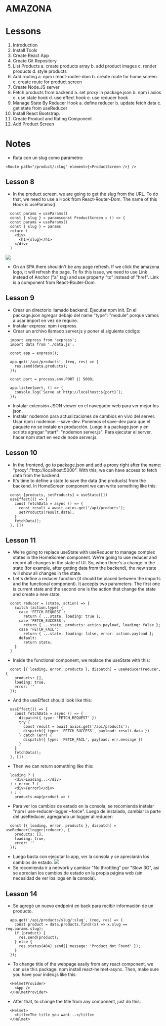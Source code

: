 # AMAZONA

# Lessons

1. Introduction
2. Install Tools
3. Create React App
4. Create Git Repository
5. List Products
   a. create products array
   b. add product images
   c. render products
   d. style products
6. Add routing
   a. npm i react-router-dom
   b. create route for home screen
   c. create route for product screen
7. Create Node.JS server
8. Fetch products from backend
   a. set proxy in package.json
   b. npm i axios
   c. use state hook
   d. use effect hook
   e. use reducer hook
9. Manage State By Reducer Hook
   a. define reducer
   b. update fetch data
   c. get state from useReducer
10. Install React Bootstrap.
11. Create Product and Rating Component
12. Add Product Screen

# Notes

- Ruta con un slug como parámetro:

```
<Route path="/product/:slug" element={<ProductScreen />} />
```

## Lesson 8

- In the product screen, we are going to get the slug from the URL. To do that, we need to use a Hook from React-Router-Dom. The name of this Hook is useParams().

```
  const params = useParams()
  const { slug } = paramsconst ProductScreen = () => {
  const params = useParams()
  const { slug } = params
  return (
    <div>
      <h1>{slug}</h1>
    </div>
  )
```

![](https://remnote-user-data.s3.amazonaws.com/aJtWG08hVCxZ-IgRbk-5x5JsqNOefx-PqEtgK6vub6clv5PA6e5LjgV70UzhcKh28Q2grX-3a4blp3Lm9fbicy-qVXhOottCrjdH764eo4zVrsLN6wuxZkzDEpG6sxyj.png)

- On an SPA there shouldn't be any page refresh. If we click the amazona logo, it will refresh the page. To fix this issue, we need to use Link instead of Anchor ("a" tag) and use property "to" instead of "href". Link is a component from React-Router-Dom.

## Lesson 9

- Crear un directorio llamado backend. Ejecutar npm init. En el package.json agregar debajo del name "type": "module" porque vamos a usar import en vez de require.
- Instalar express: npm i express.
- Crear un archivo llamado server.js y poner el siguiente código:

```
  import express from 'express';
  import data from './data.js';

  const app = express();

  app.get('/api/products', (req, res) => {
    res.send(data.products);
  });

  const port = process.env.PORT || 5000;

  app.listen(port, () => {
    console.log(`Serve at http://localhost:${port}`);
  });
```

- Instalar extensión JSON viewer en el navegador web para ver mejor los json.
- Instalar nodemon para actualizaciones de cambios en vivo del server.
  Usar ǹpm i nodemon --save-dev. Ponemos el save-dev para que el paquete no se instale en producción. Luego ir a package.json y en scripts agregar "start": "nodemon server.js". Para ejecutar el server, hacer ǹpm start en vez de node server.js.

## Lesson 10

- In the frontend, go to package.json and add a proxy right after the name: "proxy":"http://localhost:5000". With this, we can have access to fetch data from the backend.
- It's time to define a state to save the data (the products) from the backend. In HomeScreen component we can write something like this:

```
  const [products, setProducts] = useState([])
  useEffect(() => {
    const fetchData = async () => {
      const result = await axios.get('/api/products');
      setProducts(result.data);
    }
    fetchData();
  }, [])
```

## Lesson 11

- We're going to replace useState with useReducer to manage complex states in the HomeScreen component. We're going to use reducer and record all changes in the state of UI. So, when there's a change in the state (for example, after getting data from the backend), the new state will show all changes in the state.
- Let's define a reducer function (it should be placed between the imports and the functional component). It accepts two parameters. The first one is current state and the second one is the action that change the state and create a new state.

```
  const reducer = (state, action) => {
    switch (action.type) {
      case 'FETCH_REQUEST':
        return { ...state, loading: true };
      case 'FETCH_SUCCESS':
        return { ...state, products: action.payload, loading: false };
      case 'FETCH_FAIL':
        return { ...state, loading: false, error: action.payload };
      default:
        return state;
    }
  }
```

- Inside the functional component, we replace the useState with this:

```
  const [{ loading, error, products }, dispatch] = useReducer(reducer, {
    products: [],
    loading: true,
    error: ''
  });
```

- And the useEffect should look like this:

```
  useEffect(() => {
    const fetchData = async () => {
      dispatch({ type: 'FETCH_REQUEST' })
      try {
        const result = await axios.get('/api/products');
        dispatch({ type: 'FETCH_SUCCESS', payload: result.data })
      } catch (err) {
        dispatch({ type: 'FETCH_FAIL', payload: err.message })
      }
    }
    fetchData();
  }, [])
```

- Then we can return something like this:

```
  loading ? (
    <div>Loading...</div>
  ) : error ? (
    <div>{error}</div>
  ) : (
    products.map(product => (
```

- Para ver los cambios de estado en la consola, se recomienda instalar "npm i use-reducer-logger ‒force". Luego de instalado, cambiar la parte del useReducer, agregando un logger al reducer:

```
  const [{ loading, error, products }, dispatch] = useReducer(logger(reducer), {
    products: [],
    loading: true,
    error: ''
  });
```

- Luego basta con ejecutar la app, ver la consola y se apreciarán los cambios de estado.
  ![](https://remnote-user-data.s3.amazonaws.com/8hcdy2P0YlqJ9kPBFeiId1NIaNJDlS4tVdXzZqezt5ozoSlMUihVrJu_uwqODZEu4540RjAAeLWtD2PgW5jdSyYN7y-YFAvK56cROwd-pO3b0BWpzX7dwZe_y7Rxgg0j.png)
- Se recomienda ir a network y cambiar "No throttling" por "Slow 3G", así se aprecian los cambios de estado en la propia página web (sin necesidad de ver los logs en la consola).

## Lesson 14

- Se agregó un nuevo endpoint en back para recibir información de un producto.

```
  app.get('/api/products/slug/:slug', (req, res) => {
    const product = data.products.find((x) => x.slug == req.params.slug);
    if (product) {
      res.send(product);
    } else {
      res.status(404).send({ message: 'Product Not Found' });
    }
  });
```

- To change title of the webpage easily from any react component, we can use this package: npm install react-helmet-async.
  Then, make sure you have your index.js like this:

```
  <HelmetProvider>
    <App />
  </HelmetProvider>
```

- After that, to change the title from any component, just do this:

```
  <Helmet>
    <title>The title you want...</title>
  </Helmet>
```
